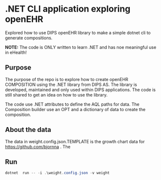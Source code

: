 # .NET CLI application exploring openEHR

Explored how to use DIPS openEHR library to make a simple dotnet cli to generate compositions.

**NOTE:** The code is ONLY written to learn .NET and has noe meaningful use in eHealth!

## Purpose

The purpose of the repo is to explore how to create openEHR COMPOSITION using the .NET library from DIPS AS. The library is developed, maintained and only used within DIPS applications. The code is still shared to get an idea on how to use the library.

The code use .NET attributes to define the AQL paths for data. The Composition builder use an OPT and a dictionary of data to create the composition.

## About the data

The data in weight.config.json.TEMPLATE is the growth chart data for <https://github.com/bjornna> . The

## Run

```C#
dotnet  run -- -i .\weight.config.json -v weight
```
